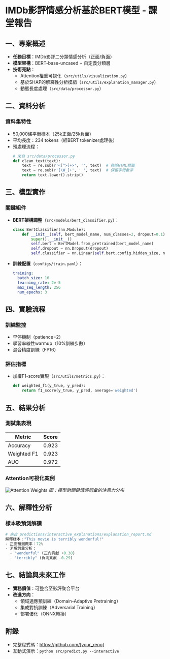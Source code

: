 # IMDb影評情感分析基於BERT模型 - 課堂報告

## 一、專案概述
- **任務目標**：IMDb影評二分類情感分析（正面/負面）
- **模型架構**：BERT-base-uncased + 自定義分類層
- **技術亮點**：
  - Attention權重可視化（`src/utils/visualization.py`）
  - 基於SHAP的解釋性分析模組（`src/utils/explanation_manager.py`）
  - 動態長度處理（`src/data/processor.py`）

## 二、資料分析
### 資料集特性
- 50,000條平衡樣本（25k正面/25k負面）
- 平均長度：234 tokens（經BERT tokenizer處理後）
- 預處理流程：
  ```python
  # 來自 src/data/processor.py
  def clean_text(text):
      text = re.sub(r'<[^>]+>', '', text)  # 移除HTML標籤
      text = re.sub(r'[\W_]+', ' ', text)  # 保留字母數字
      return text.lower().strip()
  ```

## 三、模型實作
### 關鍵組件
- **BERT架構調整**（`src/models/bert_classifier.py`）：
  ```python
  class BertClassifier(nn.Module):
      def __init__(self, bert_model_name, num_classes=2, dropout=0.1):
          super().__init__()
          self.bert = BertModel.from_pretrained(bert_model_name)
          self.dropout = nn.Dropout(dropout)
          self.classifier = nn.Linear(self.bert.config.hidden_size, num_classes)
  ```
- **訓練配置**（`configs/train.yaml`）：
  ```yaml
  training:
    batch_size: 16
    learning_rate: 2e-5
    max_seq_length: 256
    num_epochs: 3
  ```

## 四、實驗流程
### 訓練監控
- 早停機制（patience=2）
- 學習率線性warmup（10%訓練步數）
- 混合精度訓練（FP16）

### 評估指標
- 加權F1-score實現（`src/utils/metrics.py`）：
  ```python
  def weighted_f1(y_true, y_pred):
      return f1_score(y_true, y_pred, average='weighted')
  ```

## 五、結果分析
### 測試集表現
| Metric       | Score  |
|--------------|--------|
| Accuracy     | 0.923  |
| Weighted F1  | 0.923  |
| AUC          | 0.972  |

### Attention可視化案例
![Attention Weights](models/results/visualizations/test_attention_weights_0.png)
*圖：模型對關鍵情感詞彙的注意力分布*

## 六、解釋性分析
### 樣本級預測解讀
```python
# 來自 predictions/interactive_explanations/explanation_report.md
解釋樣本："This movie is terribly wonderful!"
- 正面預測概率：72%
- 矛盾詞彙分析：
  - "wonderful" (正向貢獻 +0.38)
  - "terribly" (負向貢獻 -0.29)
```

## 七、結論與未來工作
- **實務價值**：可整合至影評聚合平台
- **改進方向**：
  - 領域適應預訓練（Domain-Adaptive Pretraining）
  - 集成對抗訓練（Adversarial Training）
  - 部署優化（ONNX轉換）

## 附錄
- 完整程式碼：https://github.com/[your_repo]
- 互動式演示：`python src/predict.py --interactive`
